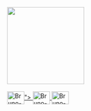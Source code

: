 <div>
    <a href="https://github.com/BNog">
    <img height="180cm" src="https://github-readme-stats.vercel.app/api?username=brunonogueira&show_icons=true&theme=radical"/>
</div>
<div style="display: inline_block"><br>
    <img align="center" alt=Bruno-Js height="30" width="40" src="href="https://cdn.jsdelivr.net/gh/devicons/devicon@v2.13.0/devicon.min.css">">
    <img align="center" alt=Bruno-Js height="30" width="40" src="https://raw.githubusercontent.com/devicon/master/icons/html5/html5-original.svg">
    <img align="center" alt=Bruno-Js height="30" width="40" src="https://raw.githubusercontent.com/devicon/master/icons/css3/css3.svg">
</div>
